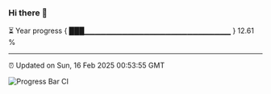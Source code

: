 ### Hi there 👋

⏳ Year progress { ███▁▁▁▁▁▁▁▁▁▁▁▁▁▁▁▁▁▁▁▁▁▁▁▁▁▁▁ } 12.61 %

---

⏰ Updated on Sun, 16 Feb 2025 00:53:55 GMT

![Progress Bar CI](https://github.com/Shyam-Makwana/GitHub-Actions-Demo/workflows/Progress%20Bar%20CI/badge.svg)
